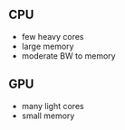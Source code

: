 ## CPU
- few heavy cores
- large memory
- moderate BW to memory

## GPU
- many light cores
- small memory

